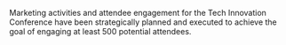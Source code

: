Marketing activities and attendee engagement for the Tech Innovation Conference have been strategically planned and executed to achieve the goal of engaging at least 500 potential attendees.